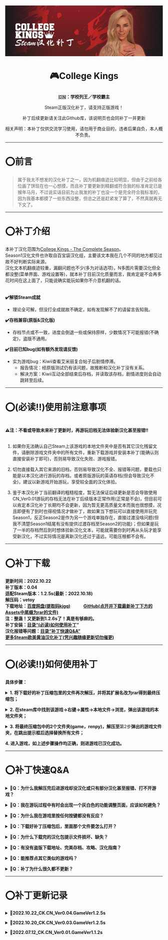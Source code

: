 ![image](https://github.com/Vetoyi/CN_Patch.College_Kings/blob/main/%E5%B0%81%E9%9D%A2(College%20Kings).jpg)
# <p align="center">:video_game:College Kings</p>
**<p align="center">:cn:：学校列王／学校霸主</p>**
<p align="center">Steam正版汉化补丁，请支持正版游戏！</p>
<p align="center">补丁后续更新请关注此Github库，该说明页也会同补丁一并更新</p>
<p align="center">相关声明：本补丁仅供交流学习使用，请勿用于商业目的，违者后果自负，本人概不负责。</p>

***

# :o:前言
> 属于我太不想发的汉化补丁之一，因为机翻痕迹比较明显，但由于之前给各位画了饼现在也一心想摸，而且补丁要更新到精翻或符合我的标准肯定已是猴年马月，不过说实话目前为止我发的补丁也没一个是完全符合我标准的，因为我基本都摸了一些东西没整，但总之还是赶紧发了算了，不然真就再无下文了。

***

# :o:补丁介绍
本补丁汉化范围为[College Kings - The Complete Season](https://store.steampowered.com/app/1463120)。
<br>Season1汉化文件也许取自百宝袋汉化组，主要该文本我在几个不同的地方都见过故不好判断实际来源。
<br>汉化文本机翻痕迹较重，漏翻问题也不少(多为对话选项)，N多图片需要汉化但全都没整(菜单界面、游戏设置等)，就本补丁目前汉化质量而言，我肯定是不会再多花时间在这上面了，只能说确实能玩如果你不介意机翻的话。
<br><br><br>
**:heavy_check_mark:解锁Steam成就**
- 理论全可解，但没打全成就故不确定，如有发现解不了的请留言告知我。

**:heavy_check_mark:存档兼容(原版&汉化版)**
- 存档节点或不一致，进度会倒退一些或保持原样，少数情况下可能报错(不确定)，盗版不通用。

**:heavy_check_mark:目前已知bug(如有额外发现请反馈)**
- 实为游戏bug：Kiwii查看艾米丽复合帖子后剧情停滞。
   - 报告情况：经原版测试仍有该问题，故推断和汉化补丁没有关系。
   - 解决方案：Kiwii互动全部结束后存档，并读取该存档，剧情进度则会自动跳转至后续。

***

# :o:(必读:bangbang:)使用前注意事项
<br>**:warning:注：不看或导致未来补丁更新时，再游玩旧档无法体验新汉化甚至报错:bangbang:**<br>
<br>
1. 如果你无法确认自己Steam上该游戏的本地文件夹中是否有其它汉化残留文件，请删除游戏文件夹中的所有文件，重新下载游戏并安装本补丁(能确认则直接安装补丁即可)，否则易导致汉化失败、游戏报错。

2. 切勿直接载入其它来源的旧档，否则易导致汉化不全、报错等问题，要载也只能是以本汉化进行游玩的存档，或者原版游玩的英语存档(但会导致汉化不全)，建议以新游戏开始游玩，享受较全面的汉化体验。

3. 鉴于本汉化补丁当前翻译的粗糙程度，暂无法保证后续更新是否会导致使用CN_Ver0.01游玩的存档无法在补丁后续版本正常作用(正常是不会)，但目前可以肯定本汉化补丁长期均不会更新，因为暂无更高质量文本而我也很想摸，况且即便有了到时也得视情况才做补丁，故如果当下想玩可以直接使用并玩完Season1，反正Season2是作为另一个游戏单独存在，直接过渡没啥问题(但我不清楚Season1结尾有没有提供过渡存档至Season2的功能)；但如果是玩了一半的存档然后到时想体验新汉化文本，可能就需要你到时再从头玩才能享受新汉化，不过实际情况是离新汉化还过于遥远，可能压根都不会有。

***

# :o:补丁下载
**更新时间：2022.10.22
<br>补丁版本：0.04
<br>适配Steam版本：1.2.5s(最新：2022.10.18)
<br>解压码：vetoy
<br>下载地址：[百度网盘(提取码kjgq)](https://pan.baidu.com/s/1P2n20iRbJcu_njvZXvLw5A)　　　[GitHub(点开并下载最新补丁下方的Assets中尾缀为rar的文件)](https://github.com/Vetoyi/CN_Patch.College_Kings/releases)
<br>注：整蛊！又更新到1.2.6s了！真是有够麻的。
<br>补丁安装：[目录“(必读)如何使用补丁](https://github.com/Vetoyi/CN_Patch.College_Kings#o必读bangbang如何使用补丁)”
<br>汉化报错等问题：[目录“补丁快速Q&A”](https://github.com/Vetoyi/CN_Patch.College_Kings#o补丁快速qa)
<br>[更多Steam欧美黄油汉化补丁(凭兴趣随缘更新切勿催更)](https://github.com/Vetoyi/CN_Patch.RenPy_Games)**

***

# :o:(必读:bangbang:)如何使用补丁
**具体步骤：**

**<details><summary>1. 将下载好的补丁压缩包里的文件再次解压，并将其扩展名改为rar得到最终压缩包；</summary>**
>下图仅为举例，请结合实际根据补丁汉化的游戏进行调整
> ![image](https://github.com/Vetoyi/CN_Patch.Being_A_DIK/blob/main/(%E5%BF%85%E8%AF%BB%E2%80%BC%EF%B8%8F)%E5%A6%82%E4%BD%95%E4%BD%BF%E7%94%A8%E8%A1%A5%E4%B8%81/01.jpg)
> ![image](https://github.com/Vetoyi/CN_Patch.Being_A_DIK/blob/main/(%E5%BF%85%E8%AF%BB%E2%80%BC%EF%B8%8F)%E5%A6%82%E4%BD%95%E4%BD%BF%E7%94%A8%E8%A1%A5%E4%B8%81/02.jpg)</details>

**<details><summary>2. 在steam库中找到该游戏→右键→属性→本地文件→浏览，弹出该游戏的本地文件夹；</summary>**
>下图仅为举例，请结合实际根据补丁汉化的游戏进行调整
> <br>![image](https://github.com/Vetoyi/CN_Patch.Being_A_DIK/blob/main/(%E5%BF%85%E8%AF%BB%E2%80%BC%EF%B8%8F)%E5%A6%82%E4%BD%95%E4%BD%BF%E7%94%A8%E8%A1%A5%E4%B8%81/03.jpg)
> ![image](https://github.com/Vetoyi/CN_Patch.Being_A_DIK/blob/main/(%E5%BF%85%E8%AF%BB%E2%80%BC%EF%B8%8F)%E5%A6%82%E4%BD%95%E4%BD%BF%E7%94%A8%E8%A1%A5%E4%B8%81/04.jpg)</details>

**<details><summary>3. 将最终压缩包中的2个文件夹(game，renpy)，解压至**第2步**弹出的游戏文件夹，在跳出提示框后选择替换所有文件；</summary>**
>下图仅为举例，请结合实际根据补丁汉化的游戏进行调整
> ![image](https://github.com/Vetoyi/CN_Patch.Being_A_DIK/blob/main/(%E5%BF%85%E8%AF%BB%E2%80%BC%EF%B8%8F)%E5%A6%82%E4%BD%95%E4%BD%BF%E7%94%A8%E8%A1%A5%E4%B8%81/05.jpg)
</details>

**4. 进入游戏，如上述步骤操作均正确，则进游戏已汉化成功。**

***

# :o:补丁快速Q&A
**<details><summary>:red_circle:Q：为什么我解压完后进游戏却没汉化或只有部分汉化甚至报错、打不开游戏？</summary>**
> :green_circle:A：确认是否完成以下所有操作，如果全部都做到却还不行，再留言反馈：
> 1. 根据[目录“(必读)如何使用补丁”](https://github.com/Vetoyi/CN_Patch.College_Kings#o必读bangbang如何使用补丁)正确解压最新汉化补丁，别把文件放错位置，否则你可能会报错连游戏都打不开；
> 
> 2. 如果你无法确认自己Steam上该游戏的本地文件夹中是否有其它汉化残留文件，请删除该游戏文件夹中的所有文件，重新下载游戏并安装本补丁(能确认则直接安装补丁即可)；
>>下图仅为举例，请结合实际根据补丁汉化的游戏进行调整
>>![image](https://github.com/Vetoyi/CN_Patch.Being_A_DIK/blob/main/%E8%A1%A5%E4%B8%81%E5%BF%AB%E9%80%9FQ%26A/01.jpg)
> 3. 以上步骤均完成后，则应已有汉化，如为第一次使用本汉化补丁，切勿直接载入其它来源的旧档，否则易导致汉化不全、报错等问题，要载也只能是以本汉化进行游玩的存档，或者原版游玩的英语存档(但会导致汉化不全)，建议以新游戏开始游玩，享受较全面的汉化体验。</details>

**<details><summary>:red_circle:Q：我在游玩过程中有时会出现一个灰白色的功能调整页面，应该如何避免？</summary>**
> :green_circle:A：确保你没有开启大写锁定及中文输入法，要是开了大写锁定再按`“g”键`就会进功能页(`“Shift+g”键`也会)，这里通常是用来调整画面渲染方式的，如果你的游戏画面时常卡顿滞留，就可以在这里进行调试；但如果你并不需要而只是误进，那么每次一进到该页面就请直接点击下方的`“返回游戏/Return”键`退出该页面。
> 通常只需要关闭大写锁定就能避免该问题，但如果还是不行，请试着重复按几遍`“Shift”键`或`“Shift+Tab”键`，或者按一遍`“Shift+g”键`也可以，在这之后再按`“g”键`应该就正常了。
>> ![image](https://github.com/Vetoyi/CN_Patch.Being_A_DIK/blob/main/%E8%A1%A5%E4%B8%81%E5%BF%AB%E9%80%9FQ%26A/04.jpg)</details>

**<details><summary>:red_circle:Q：为什么我在游戏里按任何按键都没有反应？</summary>**
> :green_circle:A：你可能开启了中文输入法，请将其关闭并切换保持在英语键盘(如下图所示，没有请自行百度)；如果你没有也不愿意装英语键盘，请试着把你的输入法状态调整为英语，再进游戏也许能正常按按键键，但如果不行请花时间研究一下英语键盘。
>> ![image](https://github.com/Vetoyi/CN_Patch.Being_A_DIK/blob/main/%E8%A1%A5%E4%B8%81%E5%BF%AB%E9%80%9FQ%26A/03.jpg)</details>

**<details><summary>:red_circle:Q：下载好补丁压缩包后，里面那个文件要怎么打开？</summary>**
> :green_circle:A：百度“如何更改文件扩展名”，学会之后将下载好的补丁压缩包里的文件的扩展名改为rar，并对其再次解压得到最终压缩包；如果你连压缩包都打不开，请百度并下载个压缩包软件。</details>

**<details><summary>:red_circle:Q：为什么下载完的汉化包提示文件损坏、缺失？</summary>**
> :green_circle:A：说明你下载的过程或者电脑环境有问题，可能是杀毒软件等因素，需要你自行研究，我也无能为力。</details>

**<details><summary>:red_circle:Q：有没有盗版下载地址、完美存档、攻略、汉化指南？</summary>**
> :green_circle:A：没有别问，我只分享汉化补丁。</details>

**<details><summary>:red_circle:Q：能推荐点其它类似的游戏吗？</summary>**
> :green_circle:A：这个还是交给评论区的各位推荐吧，大家的黄油阅历肯定比我要丰富。</details>

**<details><summary>:red_circle:Q：补丁为什么很久都不更新？</summary>**
> :green_circle:A：摸鱼善哉，请勿催更，我不会保证有什么更新速度或者后续更新，甚至可能以后游戏出新版本导致补丁无法适配了我都不会更新，但既然现在能玩就抓紧好好享乐吧！</details>

***

# :o:补丁更新记录
**<details><summary>:beginner:2022.10.22_CK.CN_Ver0.04.GameVer1.2.5s</summary>**
- 已修复bug：无法加载0.01汉化存档&原版存档。
   - 使用0.03汉化补丁会导致无法加载0.01汉化存档&原版存档，只能重新玩。
   - 使用0.04汉化补丁即可解决该bug，**但会导致无法加载0.03汉化存档**。</details>

**<details><summary>:beginner:2022.10.20_CK.CN_Ver0.03.GameVer1.2.5s</summary>**
>**题外话：**<br>开发商新建了中文语言相关文件(并未翻译)，也许是有翻译打算吧但不好说，也不排除同样只是机翻毕竟精翻估计猴年马月了，大家不必抱有过高期望以免最后扫兴。
- 适配1.2.5s游戏版本，tl翻译仅部分文件完成代码更新的校对跟进。<br>(不影响游玩&不会报错，本想全部校对完结果看了下代码量只能说摸了)
- 修改/补翻所有人名。<br>(大体均已最终确定，部分我暂不清楚人物性别/出现场景的也先翻了，以后会再更新确立最终人名)
- 修改/补翻极少处翻译。</details>

**<details><summary>:beginner:2022.07.12_CK.CN_Ver0.01.GameVer1.1.2s</summary>**
- 首次发布补丁</details>
